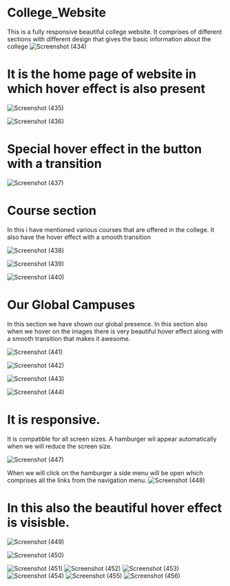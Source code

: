 # College_Website
This is a fully responsive beautiful college website. It comprises of different sections with different design that gives the basic information about the college
![Screenshot (434)](https://user-images.githubusercontent.com/58084456/192509002-29c8c58b-5c01-4e4c-b2cc-d71384695df3.png)

# It is the home page of website in which hover effect is also present
![Screenshot (435)](https://user-images.githubusercontent.com/58084456/192509163-1f5c5ba1-1d1c-4a78-a1cd-56d43bbf5ea1.png)

![Screenshot (436)](https://user-images.githubusercontent.com/58084456/192509432-9826fd2c-0399-46ca-bf7e-91fda59f3cb5.png)

# Special hover effect in the button with a transition
![Screenshot (437)](https://user-images.githubusercontent.com/58084456/192513882-a673515b-e336-4ff4-9d59-91c1020ce595.png)

# Course section
In this i have mentioned various courses that are offered in the college.
It also have the hover effect with a smooth transition

![Screenshot (438)](https://user-images.githubusercontent.com/58084456/192540456-073654c6-295f-40a6-a517-d67ec4114098.png)

![Screenshot (439)](https://user-images.githubusercontent.com/58084456/192540478-fdb0e451-3cfd-41db-9c62-a22051128046.png)


![Screenshot (440)](https://user-images.githubusercontent.com/58084456/192540510-09fb9bf8-b91c-4da4-ad4a-4fc7ab6d6dcd.png)

# Our Global Campuses
In this section we have shown our global presence.
In this section also when we hover on the images there is very beautiful hover effect along with a smooth transition that makes it awesome.

![Screenshot (441)](https://user-images.githubusercontent.com/58084456/192542279-b4ee56dc-d4df-4b84-83ae-dea09b31e442.png)

![Screenshot (442)](https://user-images.githubusercontent.com/58084456/192542301-ee624262-073e-4a46-bafa-9aba4ec0bc26.png)

![Screenshot (443)](https://user-images.githubusercontent.com/58084456/192542311-e2d07062-2af2-4b52-ab7f-e6e2ef2bc1d0.png)

![Screenshot (444)](https://user-images.githubusercontent.com/58084456/192542328-10a74e62-26e3-4e1d-b191-fc0ea0c79ab5.png)

# It is responsive.
It is compatible for all screen sizes.
A hamburger wil appear automatically when we will reduce the screen size.

![Screenshot (447)](https://user-images.githubusercontent.com/58084456/193420430-f2e8817b-548b-4367-ae94-b299a28e7246.png)

When we will click on the hamburger a side menu will be open which comprises all the links from the navigation menu.
![Screenshot (448)](https://user-images.githubusercontent.com/58084456/193420437-d917885f-d282-4ae1-957e-90ee98a84d4d.png)

# In this also the beautiful hover effect is visisble.
![Screenshot (449)](https://user-images.githubusercontent.com/58084456/193420448-f1d18050-7396-4958-ab99-c8fd51e4aca6.png)

![Screenshot (450)](https://user-images.githubusercontent.com/58084456/193420465-8b32c146-91be-4274-9c74-781b7fb9fdd2.png)

![Screenshot (451)](https://user-images.githubusercontent.com/58084456/193420466-db0e04a4-4b33-45c8-9eb7-b5653a652c20.png)
![Screenshot (452)](https://user-images.githubusercontent.com/58084456/193420468-a6cd0d67-7513-4514-8423-422b43234eec.png)
![Screenshot (453)](https://user-images.githubusercontent.com/58084456/193420475-cad9383e-d225-4219-bb47-a972ac0a4f03.png)
![Screenshot (454)](https://user-images.githubusercontent.com/58084456/193420483-45a4d650-d800-4cc0-90e5-fe7eb2d7d114.png)
![Screenshot (455)](https://user-images.githubusercontent.com/58084456/193420489-8bd3f610-ef34-485f-a33d-86c929c95395.png)
![Screenshot (456)](https://user-images.githubusercontent.com/58084456/193420495-d35aaea5-6de2-4ed0-92d8-c86be902d6e2.png)








